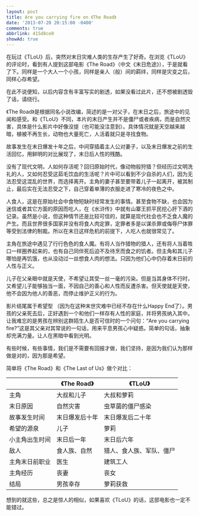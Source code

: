 ```yaml
---
layout: post
title: Are you carrying fire on 《The Road》
date: '2013-07-20 20:15:00 -0400'
comments: true
abbrlink: 415d8ce0
showAd: true
---
```

在玩过《TLoU》后，突然对末日灾难人类的生存产生了好奇。在浏览《TLoU》的评论时，看到有人提到这部电影《The Road》（中文《末日危途》），于是就看了下。同样是一个大人一个小孩，同样是亲人（般）间的羁绊，同样是灾变之后，同样心存希望。

在此不说便知，以后内容含有丰富写实的剧透，如果没看过此片，还不想被剧透毁了话，请绕行。

《The Road》是根据同名小说改编，简述的是一对父子，在末日之后，旅途中的见闻和感受。和《TLoU》不同，本片的末日产生并不是僵尸或者疾病，而是自然灾害，具体是什么影片中好像没提（也可能没注意到）。具体情况就是天空越来越暗，植被不再生长，动物也大量死亡，人活着就只是寻找食物。

故事发生在末日爆发十年之后，中间穿插着主人公对妻子，以及末日爆发之前的生活回忆，用鲜明的对比展现了，末日后人性的残酷。

没有了现代文明，人如何存活呢？回归原始时代，像动物般狩猎？但经历过文明洗礼的人，又如何忍受这茹毛饮血的生活呢？片中可以看到不少自杀的人们，因为无法忍受这混乱的世界，而选择离开。主角的妻子甚至要带着儿子一起离开，被其制止，最后实在无法忍受之下，自己穿着单薄的衣服走进了寒冷的夜色之中。

人食人，这是在原始社会中食物短缺时经常发生的事情。甚至食物不缺，也会因为迷信或者其它方面的原因而吃人，在《水浒传》中就有山寨王抓平民挖心肝下酒的记录。虽然是小说，但这种情节还是比较可信的，就算是现代社会也不乏食人魔的产生。而且世界很多国家并没有将食人肉定罪，定罪者多是以谋杀罪或侮辱尸体罪等受到法律的制裁。所以在末日这样危机的前提下，人吃人也就很常见了。

主角在旅途中遇见了行行色色的食人魔。有将人当作猎物的猎人，还有将人当着牲口一样圈养起来的，也有自己同伴死后迫不及待烹而食之的饥者。但主角和其儿子哪怕是再饥饿，也从没动过一丝想食人肉的想法。只因为他们心中仍存着末日前的人性与正义。

儿子在父亲眼中就是天使，不希望让其受一丝一毫的污染。但是当其身体不行时，又希望儿子能够独当一面，不因自己的善心和人性而反遭杀害。但天使就是天使，他不会因为他人的善恶，而停止维护正义的行为。

影片结尾属于希望型 （因为在这种末世灾难中已经不存在什么Happy End了）。男孩的父亲死去后，正好遇到一个和他们一样存有人性的家庭，并将男孩纳入其中。让我难忘的是男孩在辨别这群陌生人是否可信时的一个问句：“Are you carrying fire?”这是其父亲对其常说的一句话，用来平息男孩心中疑惑。简单的句话，抽象却充满力量。让人在黑暗中看到光明。

有些时候，有些事情，我们是不需要有回报才做，我们坚持，是因为我们认为那样做是对的，因为那是希望。

简单将《The Road》和《The Last of Us》做个对比：

|                  |《The Road》                |《TLoU》                 |
| ---------------- | -------------------------- | ----------------------- |
| 主角             | 大叔和儿子                 | 大叔和萝莉              |
| 末日原因         | 自然灾害                   | 虫草菌的僵尸感染        |
| 故事发生时间     | 末日爆发后十年             | 末日爆发后二十年        |
| 希望的源泉       | 儿子                       | 萝莉                    |
| 小主角出生时间   | 末日后一年                 | 末日后六年              |
| 敌人             | 食人族、自然               | 猎人、食人族、军队、僵尸|
| 主角末日前职业   | 医生                       | 建筑工人                |
| 主角经历         | 丧妻                       | 丧女                    |
| 结局             | 男孩幸存                   | 萝莉获救                |

想到的就这些，总之是惊人的相似，如果喜欢《TLoU》的话，这部电影也一定不能错过。
